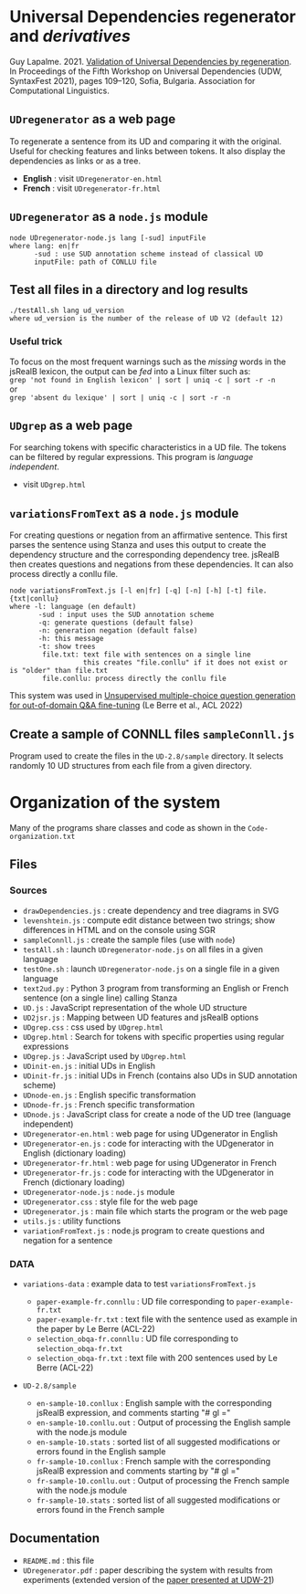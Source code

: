 # Universal Dependencies regenerator and *derivatives*

Guy Lapalme. 2021. [Validation of Universal Dependencies by regeneration](https://aclanthology.org/2021.udw-1.9.pdf). In Proceedings of the Fifth Workshop on Universal Dependencies (UDW, SyntaxFest 2021), pages 109–120, Sofia, Bulgaria. Association for Computational Linguistics.

## `UDregenerator` as a web page
To regenerate a sentence from its UD and comparing it with the original. Useful for checking features and links between tokens. It also display the dependencies as links or as a tree.

* **English** : visit `UDregenerator-en.html`
* **French** : visit `UDregenerator-fr.html`

## `UDregenerator` as a `node.js` module
    node UDregenerator-node.js lang [-sud] inputFile
    where lang: en|fr
          -sud : use SUD annotation scheme instead of classical UD
          inputFile: path of CONLLU file

## Test all files in a directory and log results
    ./testAll.sh lang ud_version
    where ud_version is the number of the release of UD V2 (default 12)

### Useful trick
To focus on the most frequent warnings such as the *missing* words in the jsRealB lexicon, the output can be *fed* into a Linux filter such as:  
 `grep 'not found in English lexicon' | sort | uniq -c | sort -r -n`  
or  
 `grep 'absent du lexique' | sort | uniq -c | sort -r -n`

 
## `UDgrep` as a web page
For searching tokens with specific characteristics in a UD file. The tokens can be filtered by regular expressions. This program is _language independent_.

* visit `UDgrep.html`

## `variationsFromText` as a `node.js` module
For creating questions or negation from an affirmative sentence. This first parses the sentence using Stanza and uses this output to create the dependency structure and the corresponding dependency tree. jsRealB then creates questions and negations from these dependencies. It can also process directly a conllu file.

    node variationsFromText.js [-l en|fr] [-q] [-n] [-h] [-t] file.{txt|conllu} 
    where -l: language (en default)
           -sud : input uses the SUD annotation scheme
           -q: generate questions (default false) 
           -n: generation negation (default false)
           -h: this message
           -t: show trees
            file.txt: text file with sentences on a single line
                      this creates "file.conllu" if it does not exist or is "older" than file.txt
            file.conllu: process directly the conllu file
            
This system was used in 
[Unsupervised multiple-choice question generation for out-of-domain Q&A fine-tuning](https://aclanthology.org/2022.acl-short.83) (Le Berre et al., ACL 2022)   

##  Create a sample of CONNLL files `sampleConnll.js`
Program used to create the files in the `UD-2.8/sample` directory. It selects randomly 10 UD structures from each file from a given directory.  

# Organization of the system

Many of the programs share classes and code as shown in the `Code-organization.txt`

## Files

### Sources

* `drawDependencies.js` : create dependency and tree diagrams in SVG
* `levenshtein.js` : compute edit distance between two strings; show differences in HTML and on the console using SGR 
* `sampleConnll.js` : create the sample files (use with `node`)
* `testAll.sh` : launch `UDregenerator-node.js` on all files in a given language
* `testOne.sh` : launch `UDregenerator-node.js` on a single file in a given language
* `text2ud.py` : Python 3 program from transforming an English or French sentence (on a single line) calling Stanza
* `UD.js` : JavaScript representation of the whole UD structure
* `UD2jsr.js` : Mapping between UD features and jsRealB options
* `UDgrep.css` : css used by `UDgrep.html`
* `UDgrep.html` : Search for tokens with specific properties using regular expressions
* `UDgrep.js` : JavaScript used by `UDgrep.html`
* `UDinit-en.js` : initial UDs in English
* `UDinit-fr.js` : initial UDs in French (contains also UDs in SUD annotation scheme)
* `UDnode-en.js` : English specific transformation 
* `UDnode-fr.js` : French specific transformation
* `UDnode.js` : JavaScript class for create a node of the UD tree (language independent)
* `UDregenerator-en.html` : web page for using UDgenerator in English
* `UDregenerator-en.js` : code for interacting with the UDgenerator in English (dictionary loading)
* `UDregenerator-fr.html` : web page for using UDgenerator in French
* `UDregenerator-fr.js` : code for interacting with the UDgenerator in French (dictionary loading)
* `UDregenerator-node.js` : `node.js` module
* `UDregenerator.css` : style file for the web page
* `UDregenerator.js` : main file which starts the program or the web page
* `utils.js` : utility functions
* `variationFromText.js` : node.js program to create questions and negation for a sentence

### DATA
* `variations-data` : example data to test `variationsFromText.js`
    * `paper-example-fr.connllu` : UD file corresponding to `paper-example-fr.txt`
    * `paper-example-fr.txt` : text file with the sentence used as example in the paper by Le Berre (ACL-22)
    * `selection_obqa-fr.connllu` : UD file corresponding to `selection_obqa-fr.txt`
    * `selection_obqa-fr.txt` : text file with 200 sentences used  by Le Berre (ACL-22)

* `UD-2.8/sample`
    * `en-sample-10.conllux` : English sample with the corresponding jsRealB expression, and comments starting "# gl ="
    * `en-sample-10.conllu.out` : Output of processing the English sample with the node.js module
    * `en-sample-10.stats` : sorted list of all suggested modifications or errors found in the English sample
    * `fr-sample-10.conllux` : French sample with the corresponding jsRealB expression and comments starting by "# gl ="
    * `fr-sample-10.conllu.out` : Output of processing the French sample with the node.js module
    * `fr-sample-10.stats` : sorted list of all suggested modifications or errors found in the French sample

## Documentation
* `README.md` : this file
* `UDregenerator.pdf` : paper describing the system with results from experiments (extended version of the [paper presented at UDW-21](https://aclanthology.org/2021.udw-1.9.pdf))